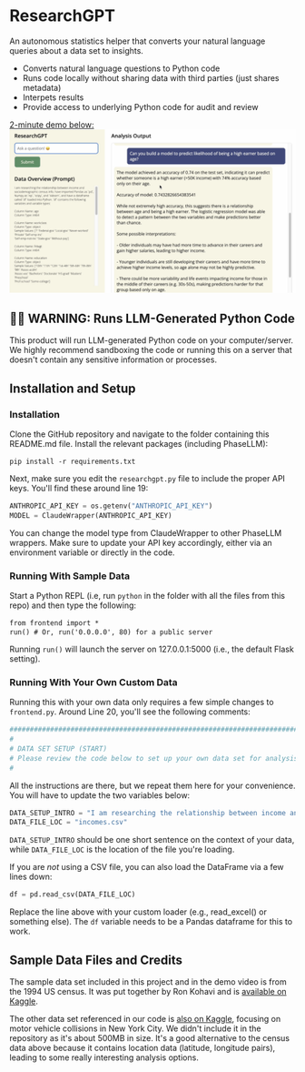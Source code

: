 # ResearchGPT

An autonomous statistics helper that converts your natural language queries about a data set to insights.

- Converts natural language questions to Python code
- Runs code locally without sharing data with third parties (just shares metadata)
- Interpets results
- Provide access to underlying Python code for audit and review

[2-minute demo below:](https://www.youtube.com/watch?v=-fzFCii6UoA)
[![ResearchGPT screenshot](screenshot.png)](https://www.youtube.com/watch?v=-fzFCii6UoA)

## 🚨🚨 WARNING: Runs LLM-Generated Python Code

This product will run LLM-generated Python code on your computer/server. We highly recommend sandboxing the code or running this on a server that doesn't contain any sensitive information or processes.

## Installation and Setup

### Installation

Clone the GitHub repository and navigate to the folder containing this README.md file. Install the relevant packages (including PhaseLLM):

```
pip install -r requirements.txt
```

Next, make sure you edit the `researchgpt.py` file to include the proper API keys. You'll find these around line 19:
```python
ANTHROPIC_API_KEY = os.getenv("ANTHROPIC_API_KEY")
MODEL = ClaudeWrapper(ANTHROPIC_API_KEY)
```

You can change the model type from ClaudeWrapper to other PhaseLLM wrappers. Make sure to update your API key accordingly, either via an environment variable or directly in the code.

### Running With Sample Data

Start a Python REPL (i.e, run `python` in the folder with all the files from this repo) and then type the following:

```
from frontend import *
run() # Or, run('0.0.0.0', 80) for a public server
```

Running `run()` will launch the server on 127.0.0.1:5000 (i.e., the default Flask setting).

### Running With Your Own Custom Data

Running this with your own data only requires a few simple changes to `frontend.py`. Around Line 20, you'll see the following comments:
```python
##########################################################################
#
# DATA SET SETUP (START)
# Please review the code below to set up your own data set for analysis.
#
```

All the instructions are there, but we repeat them here for your convenience. You will have to update the two variables below:
```python
DATA_SETUP_INTRO = "I am researching the relationship between income and sociodemographic census info."
DATA_FILE_LOC = "incomes.csv"
```

`DATA_SETUP_INTRO` should be one short sentence on the context of your data, while `DATA_FILE_LOC` is the location of the file you're loading.

If you are *not* using a CSV file, you can also load the DataFrame via a few lines down:
```python
df = pd.read_csv(DATA_FILE_LOC)
```

Replace the line above with your custom loader (e.g., read_excel() or something else). The `df` variable needs to be a Pandas dataframe for this to work.

## Sample Data Files and Credits

The sample data set included in this project and in the demo video is from the 1994 US census. It was put together by Ron Kohavi and is [available on Kaggle](https://www.kaggle.com/datasets/uciml/adult-census-income?select=adult.csv).

The other data set referenced in our code is [also on Kaggle](https://www.kaggle.com/datasets/new-york-city/nypd-motor-vehicle-collisions), focusing on motor vehicle collisions in New York City. We didn't include it in the repository as it's about 500MB in size. It's a good alternative to the census data above because it contains location data (latitude, longitude pairs), leading to some really interesting analysis options.
